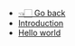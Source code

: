 - [👈🏻 Go back](/README.md)
- [Introduction](example-notebook/README.md)
- [Hello world](example-notebook/hello-world.md)